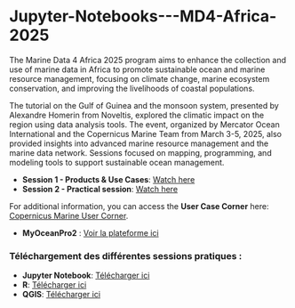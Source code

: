 # Jupyter-Notebooks---MD4-Africa-2025

The Marine Data 4 Africa 2025 program aims to enhance the collection and use of marine data in Africa to promote sustainable ocean and marine resource management, focusing on climate change, marine ecosystem conservation, and improving the livelihoods of coastal populations.

The tutorial on the Gulf of Guinea and the monsoon system, presented by Alexandre Homerin from Noveltis, explored the climatic impact on the region using data analysis tools. The event, organized by Mercator Ocean International and the Copernicus Marine Team from March 3-5, 2025, also provided insights into advanced marine resource management and the marine data network. Sessions focused on mapping, programming, and modeling tools to support sustainable ocean management. 

- **Session 1 - Products & Use Cases**: [Watch here](https://www.youtube.com/watch?v=ybfY341Ln3Q&t=1s)
- **Session 2 - Practical session**: [Watch here](https://www.youtube.com/watch?v=lADV3ScCn44)

For additional information, you can access the **User Case Corner** here: [Copernicus Marine User Corner](https://marine.copernicus.eu/user-corner).

- **MyOceanPro2** : [Voir la plateforme ici](https://data.marine.copernicus.eu/viewer?view=viewer&crs=epsg%3A4326&t=1742299200000&z=-0.4940253794193268&center=0%2C0.4335495717870429&zoom=9.55&layers=H4sIAEdb4mcAA03OUQuCMBQF4P9yny2vwwh8DlIwkxAiIi7TDRvMTWZlFv33Zk89fpxz4JzfoPkkXSYggWNWbGib76lMT5THVBwqwogRYhw2newGsvWwGJUR1GpL.XUi426kY8JlxFZCtlRWUUoMGcN1OBchgFdmhHxCggE8uL7LnTJ.4D5hXo3V1nW8.x1xXJnajn6sZpJG_Fy_mJ4OoKsAAAA-&basemap=dark)


### Téléchargement des différentes sessions pratiques :

- **Jupyter Notebook**: [Télécharger ici](https://atlas.mercator-ocean.fr/s/QNzpKj7Xe4mijDw)
- **R**: [Télécharger ici](https://atlas.mercator-ocean.fr/s/YyyYzbYfjo8aHwD)
- **QGIS**: [Télécharger ici](https://atlas.mercator-ocean.fr/s/WjpYsQHN4ZeiDae)
